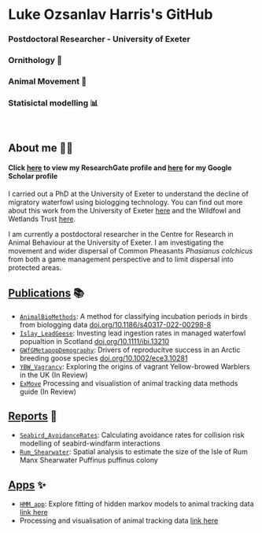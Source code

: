 # Luke Ozsanlav Harris's GitHub 
### Postdoctoral Researcher - University of Exeter
### Ornithology 🦢
### Animal Movement 🐾
### Statisictal modelling 📊

<br/>

## About me 👨‍🔬
#### Click [here](https://www.researchgate.net/profile/Luke-Ozsanlav-Harris) to view my ResearchGate profile and [here](https://scholar.google.co.uk/citations?user=9VyBol4AAAAJ&hl=en) for my Google Scholar profile

I carried out a PhD at the University of Exeter to understand the decline of migratory waterfowl using biologging technology. You can find out more about this work from the University of Exeter [here](https://biosciences.exeter.ac.uk/staff/profile/index.php?web_id=Luke_Ozsanlav-Harris) and the Wildfowl and Wetlands Trust [here](https://www.wwt.org.uk/our-work/wetland-conservation-unit/meet-the-team/luke-ozsanlav-harris/).

I am currently a postdoctoral researcher in the Centre for Research in Animal Behaviour at the University of Exeter. I am investigating the movement and wider dispersal of Common Pheasants *Phasianus colchicus* from both a game management perspective  and to limit dispersal into protected areas. 

## [Publications](https://github.com/stars/LukeOzsanlav/lists/manuscripts) 📚
- [`AnimalBioMethods`](https://github.com/LukeOzsanlav/AnimalBioMethods): A method for classifying incubation periods in birds from biologging data [doi.org/10.1186/s40317-022-00298-8](doi.org/10.1186/s40317-022-00298-8)
- [`Islay_LeadGeese`](https://github.com/LukeOzsanlav/Islay_LeadGeese): Investing lead ingestion rates in managed waterfowl popualtion in Scotland [doi.org/10.1111/ibi.13210](doi.org/10.1111/ibi.13210)
- [`GWfGMetapopDemography`](https://github.com/LukeOzsanlav/GWfGMetapopDemography): Drivers of reproducitve success in an Arctic breeding goose species [doi.org/10.1002/ece3.10281](doi.org/10.1002/ece3.10281)
- [`YBW_Vagrancy`](https://github.com/LukeOzsanlav/YBW_Vagrancy): Exploring the origins of vagrant Yellow-browed Warblers in the UK (In Review)
- [`ExMove`](https://github.com/ExMove/ExMove) Processing and visualistion of animal tracking data methods guide (In Review)

## [Reports](https://github.com/stars/LukeOzsanlav/lists/reports) 🚀
- [`Seabird_AvoidanceRates`](https://github.com/LukeOzsanlav/Seabird_AvoidanceRates): Calculating avoidance rates for collision risk modelling of seabird-windfarm interactions 
- [`Rum_Shearwater`](https://github.com/LukeOzsanlav/Rum_Shearwater): Spatial analysis to estimate the size of the Isle of Rum Manx Shearwater Puffinus puffinus colony

## [Apps](https://github.com/stars/LukeOzsanlav/lists/shiny-apps) ✨
- [`HMM_app`](https://github.com/LukeOzsanlav/HMM_App): Explore fitting of hidden markov models to animal tracking data [link here](https://lukeozsanlav.shinyapps.io/hmm_explorer/)
- Processing and visualisation of animal tracking data [link here](https://lukeozsanlav.shinyapps.io/exmove_explorer/)
